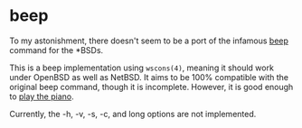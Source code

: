 # beep
To my astonishment, there doesn't seem to be a port of the infamous
[beep](http://github.com/johnath/beep/) command for the \*BSDs.

This is a beep implementation using `wscons(4)`, meaning it should work under
OpenBSD as well as NetBSD. It aims to be 100% compatible with the original beep
command, though it is incomplete. However, it is good enough to [play the
piano](https://github.com/watsyurname529/linuxbeeppiano).

Currently, the -h, -v, -s, -c, and long options are not implemented.
